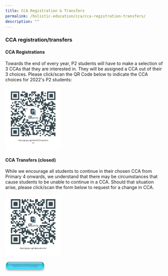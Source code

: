 ```yaml
---
title: CCA Registration & Transfers
permalink: /holistic-education/cca/cca-registration-transfers/
description: ""
---
```

### **CCA registration/transfers**
#### **CCA Registrations**
Towards the end of every year, P2 students will have to make a selection of 3 CCAs that they are interested in. They will be assigned a CCA out of their 3 choices. Please click/scan the QR Code below to indicate the CCA choices for 2022's P2 students:

<p><a href="https://form.gov.sg/63611a4fb9e6150011fe7f53">  
<img style="width:35%" src="/images/ccaregistration.png">  
</a></p>

#### **CCA Transfers (closed)**
While we encourage all students to continue in their chosen CCA from Primary 4 onwards, we understand that there may be circumstances that cause students to be unable to continue in a CCA. Should that situation arise, please click/scan the form below to request for a change in CCA.

<p><a href="https://form.gov.sg/6346c8a7283e4d001134ff52">  
<img style="width:35%" src="/images/ccatransfer.png">  
</a></p>

<p><a href="https://staging.dumgjq4ikmf5k.amplifyapp.com/holistic-education/cca/">  
<img style="width:25%" src="/images/backtocca.jpg">  
</a></p>